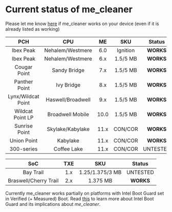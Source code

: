 # Current status of me_cleaner
Please let me know [here](https://github.com/corna/me_cleaner/issues/3) if me_cleaner works on your device (even if it is already listed as working)

| PCH               | CPU               | ME   | SKU      | Status    |
|:-----------------:|:-----------------:|:----:|:--------:|:---------:|
| Ibex Peak         | Nehalem/Westmere  | 6.0  | Ignition | **WORKS** |
| Ibex Peak         | Nehalem/Westmere  | 6.x  | 1.5/5 MB | **WORKS** |
| Cougar Point      | Sandy Bridge      | 7.x  | 1.5/5 MB | **WORKS** |
| Panther Point     | Ivy Bridge        | 8.x  | 1.5/5 MB | **WORKS** |
| Lynx/Wildcat Point| Haswell/Broadwell | 9.x  | 1.5/5 MB | **WORKS** |
| Wildcat  Point LP | Broadwell Mobile	| 10.0 | 1.5/5 MB | **WORKS** |
| Sunrise Point     | Skylake/Kabylake	| 11.x | CON/COR  | **WORKS** |
| Union Point       | Kabylake	        | 11.x | CON/COR  | **WORKS** |
| 300-series        | Coffee Lake       | 11.x | CON/COR  | UNTESTED  |

| SoC                   | TXE | SKU             | Status      |
|:---------------------:|:---:|:---------------:|:------------:|
| Bay Trail             | 1.x | 1.25/1.375/3 MB | UNTESTED     |
| Braswell/Cherry Trail | 2.x | 1.375 MB        | **WORKS**    |

Currently me_cleaner works partially on platforms with Intel Boot Guard set in Verified (+ Measured) Boot. Read [this](https://github.com/corna/me_cleaner/wiki/Intel-Boot-Guard) to learn more about Intel Boot Guard and its implications about _me_cleaner_.